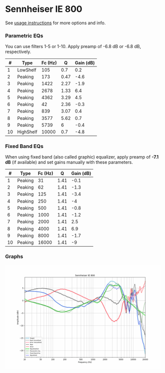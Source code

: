 # Sennheiser IE 800
See [usage instructions](https://github.com/jaakkopasanen/AutoEq#usage) for more options and info.

### Parametric EQs
You can use filters 1-5 or 1-10. Apply preamp of -6.8 dB or -6.8 dB, respectively.

|   # | Type      |   Fc (Hz) |    Q |   Gain (dB) |
|-----|-----------|-----------|------|-------------|
|   1 | LowShelf  |       105 | 0.7  |         0.2 |
|   2 | Peaking   |       173 | 0.47 |        -4.6 |
|   3 | Peaking   |      1422 | 2.27 |        -1.9 |
|   4 | Peaking   |      2678 | 1.33 |         6.4 |
|   5 | Peaking   |      4362 | 3.29 |         4.5 |
|   6 | Peaking   |        42 | 2.36 |        -0.3 |
|   7 | Peaking   |       839 | 3.07 |         0.4 |
|   8 | Peaking   |      3577 | 5.62 |         0.7 |
|   9 | Peaking   |      5739 | 6    |        -0.4 |
|  10 | HighShelf |     10000 | 0.7  |        -4.8 |

### Fixed Band EQs
When using fixed band (also called graphic) equalizer, apply preamp of **-7.1 dB** (if available) and set gains manually with these parameters.

|   # | Type    |   Fc (Hz) |    Q |   Gain (dB) |
|-----|---------|-----------|------|-------------|
|   1 | Peaking |        31 | 1.41 |        -0.1 |
|   2 | Peaking |        62 | 1.41 |        -1.3 |
|   3 | Peaking |       125 | 1.41 |        -3.4 |
|   4 | Peaking |       250 | 1.41 |        -4   |
|   5 | Peaking |       500 | 1.41 |        -0.8 |
|   6 | Peaking |      1000 | 1.41 |        -1.2 |
|   7 | Peaking |      2000 | 1.41 |         2.5 |
|   8 | Peaking |      4000 | 1.41 |         6.9 |
|   9 | Peaking |      8000 | 1.41 |        -1.7 |
|  10 | Peaking |     16000 | 1.41 |        -9   |

### Graphs
![](./Sennheiser%20IE%20800.png)
